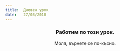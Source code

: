 ```yaml
---
title:  Дневен урок
date:   27/03/2018
---
```


### <center>Работим по този урок.</center>
<center>Моля, върнете се по-късно.</center>